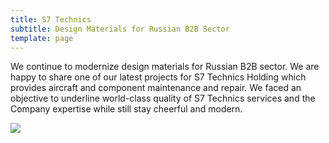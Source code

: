 ```yaml
---
title: S7 Technics
subtitle: Design Materials for Russian B2B Sector
template: page
---
```

We continue to modernize design materials for Russian B2B sector. We are happy to share one of our latest projects for S7 Technics Holding which provides aircraft and component maintenance and repair. We faced an objective to underline world-class quality of S7 Technics services and the Company expertise while still stay cheerful and modern.

![](/images/s7-technologies.jpg)
